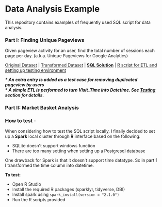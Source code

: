 # Data Analysis Example
This repository contains examples of frequently used SQL script for data analysis.

### Part I: Finding Unique Pageviews 
Given pageview activity for an user, find the total number of sessions each page per day. (a.k.a. Unique Pageviews for Google Analytics)

[Original Dataset](input/SamplePageviews.csv) | [Transformed Dataset](input/SamplePageviews_transformed.csv) | **[SQL Solution](unique_pageview.sql)** | [R script for ETL and setting up testing environment](unique_pageview.R)

***\* An extra entry is added as a test case for removing duplicated pageview by users***  
***\* A simple ETL is performed to turn Visit_Time into Datetime. See [Testing](#how-to-test--) section for details.***

### Part II: Market Basket Analysis


### How to test - 

When considering how to test the SQL script locally, I finally decided to set up a **Spark** local cluster through **R** interface  based on the following:  
- SQLite doesn't support windows function  
- There are too many setting when setting up a Postgresql database  

One drawback for Spark is that it doesn't support time datatype. So in part 1 I transformed the time column into datetime.

**To test:**  
- Open R Studio  
- Install the required R packages (sparklyr, tidyverse, DBI)  
- Install spark using `spark_install(version = "2.1.0")`  
- Run the R scripts provided